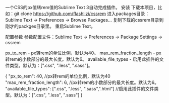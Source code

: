 一个CSS的px值转rem值的Sublime Text 3自动完成插件。
安装
下载本项目，比如：git clone https://github.com/flashlizi/cssrem
进入packages目录：Sublime Text -> Preferences -> Browse Packages...
复制下载的cssrem目录到刚才的packges目录里。
重启Sublime Text。

配置参数
参数配置文件：Sublime Text -> Preferences -> Package Settings -> cssrem

px_to_rem - px转rem的单位比例，默认为40。
max_rem_fraction_length - px转rem的小数部分的最大长度。默认为6。
available_file_types - 启用此插件的文件类型。默认为：[".css", ".less", ".sass"]。


{
"px_to_rem": 40, //px转rem的单位比例，默认为40
"max_rem_fraction_length": 6, //px转rem的小数部分的最大长度。默认为6。
"available_file_types": [".css", ".less", ".sass",".html"]
//启用此插件的文件类型。默认为：[".css", ".less", ".sass"]
}
